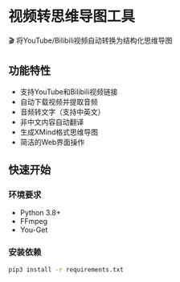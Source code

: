 # 视频转思维导图工具

🎬 将YouTube/Bilibili视频自动转换为结构化思维导图

## 功能特性

- 支持YouTube和Bilibili视频链接
- 自动下载视频并提取音频
- 音频转文字（支持中英文）
- 非中文内容自动翻译
- 生成XMind格式思维导图
- 简洁的Web界面操作

## 快速开始

### 环境要求
- Python 3.8+
- FFmpeg
- You-Get

### 安装依赖
```bash
pip3 install -r requirements.txt